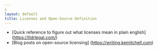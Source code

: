 ```yaml
---
i
layout: default
title: Licenses and Open-Source Definition
---
```


* [Quick reference to figure out what licenses mean in plain english] (https://tldrlegal.com/)
* [Blog posts on open-source licensing] (https://writing.kemitchell.com)

